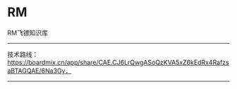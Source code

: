 # RM
RM飞镖知识库

------
技术路线：https://boardmix.cn/app/share/CAE.CJ6LrQwgASoQzKVA5xZ6kEdRx4RafzsaBTAGQAE/6Na3Gy，


------
